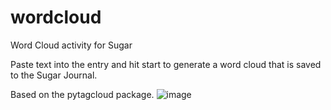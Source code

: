 wordcloud
=========

Word Cloud activity for Sugar

Paste text into the entry and hit start to generate a word cloud that is saved to the Sugar Journal.

Based on the pytagcloud package.
![image](https://user-images.githubusercontent.com/689226/85977720-bb168800-b9fa-11ea-8ffe-919d279a8952.png)
